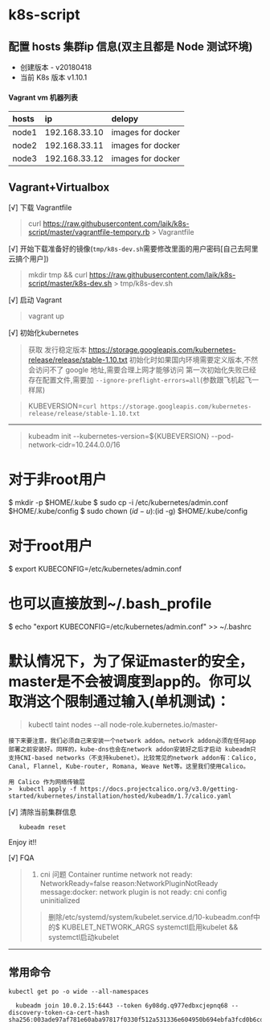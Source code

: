 # k8s-script

## 配置 hosts 集群ip 信息(双主且都是 Node 测试环境)

* 创建版本 - v20180418
* 当前 K8s 版本 v1.10.1

#### Vagrant vm 机器列表
| hosts           | ip            | delopy             |
|:----------------|:--------------|:-------------------|
| node1           | 192.168.33.10 | images for docker  |
| node2           | 192.168.33.11 | images for docker  |
| node3           | 192.168.33.12 | images for docker  |


## Vagrant+Virtualbox

[√] 下载 Vagrantfile
> curl https://raw.githubusercontent.com/laik/k8s-script/master/vagrantfile-tempory.rb > Vagrantfile 

[√] 开始下载准备好的镜像(`tmp/k8s-dev.sh`需要修改里面的用户密码[自己去阿里云搞个用户])
> mkdir tmp &&
> curl https://raw.githubusercontent.com/laik/k8s-script/master/k8s-dev.sh > tmp/k8s-dev.sh

[√] 启动 Vagrant 
> vagrant up

[√] 初始化kubernetes

> 获取 发行稳定版本  https://storage.googleapis.com/kubernetes-release/release/stable-1.10.txt 
 初始化时如果国内环境需要定义版本,不然会访问不了 google 地址,需要合理上网才能够访问
 第一次初始化失败已经存在配置文件,需要加 `--ignore-preflight-errors=all`(参数跟飞机起飞一样屌)


> KUBEVERSION=`curl https://storage.googleapis.com/kubernetes-release/release/stable-1.10.txt`

---

> kubeadm init --kubernetes-version=${KUBEVERSION} --pod-network-cidr=10.244.0.0/16

# 对于非root用户
$ mkdir -p $HOME/.kube
$ sudo cp -i /etc/kubernetes/admin.conf $HOME/.kube/config
$ sudo chown $(id -u):$(id -g) $HOME/.kube/config

# 对于root用户
$ export KUBECONFIG=/etc/kubernetes/admin.conf
# 也可以直接放到~/.bash_profile
$ echo "export KUBECONFIG=/etc/kubernetes/admin.conf" >> ~/.bashrc

# 默认情况下，为了保证master的安全，master是不会被调度到app的。你可以取消这个限制通过输入(单机测试)：
> kubectl taint nodes --all node-role.kubernetes.io/master-

```
接下来要注意，我们必须自己来安装一个network addon。network addon必须在任何app部署之前安装好。同样的，kube-dns也会在network addon安装好之后才启动 kubeadm只支持CNI-based networks（不支持kubenet）。比较常见的network addon有：Calico, Canal, Flannel, Kube-router, Romana, Weave Net等。这里我们使用Calico。

用 Calico 作为网络传输层
>  kubectl apply -f https://docs.projectcalico.org/v3.0/getting-started/kubernetes/installation/hosted/kubeadm/1.7/calico.yaml
```

[√] 清除当前集群信息
```
   kubeadm reset
```

Enjoy it!!

[√] FQA
> 1. cni 问题 Container runtime network not ready: NetworkReady=false reason:NetworkPluginNotReady message:docker: network plugin is not ready: cni config uninitialized
>> 删除/etc/systemd/system/kubelet.service.d/10-kubeadm.conf中的$ KUBELET_NETWORK_ARGS systemctl启用kubelet && systemctl启动kubelet

---


## 常用命令

```Shell
kubectl get po -o wide --all-namespaces
```

```
  kubeadm join 10.0.2.15:6443 --token 6y08dg.q977edbxcjepnq68 --discovery-token-ca-cert-hash sha256:003ade97af781e60aba97817f0330f512a531336e604950b694ebfa3fcd0b6cd
```